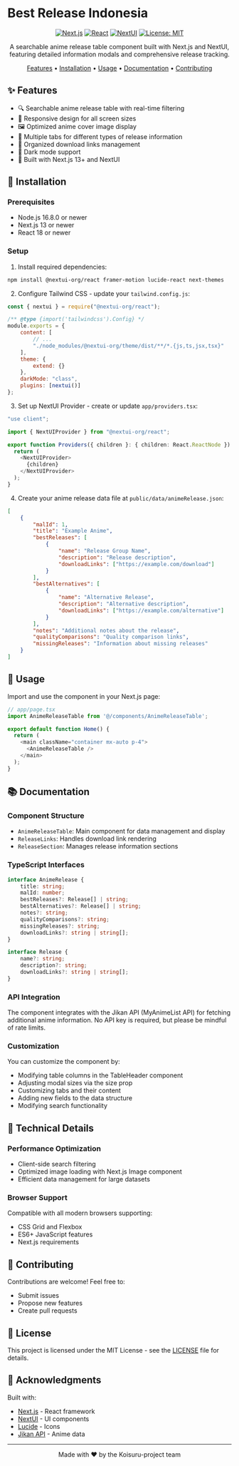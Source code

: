 # Best Release Indonesia

<div align="center">

[![Next.js](https://img.shields.io/badge/Next.js-13+-000000?style=for-the-badge&logo=next.js)](https://nextjs.org/)
[![React](https://img.shields.io/badge/React-18+-61DAFB?style=for-the-badge&logo=react)](https://reactjs.org/)
[![NextUI](https://img.shields.io/badge/NextUI-Latest-000000?style=for-the-badge)](https://nextui.org/)
[![License: MIT](https://img.shields.io/badge/License-MIT-yellow.svg?style=for-the-badge)](https://opensource.org/licenses/MIT)

A searchable anime release table component built with Next.js and NextUI, featuring detailed information modals and comprehensive release tracking.

[Features](#features) •
[Installation](#installation) •
[Usage](#usage) •
[Documentation](#documentation) •
[Contributing](#contributing)

</div>

## ✨ Features

- 🔍 Searchable anime release table with real-time filtering
- 📱 Responsive design for all screen sizes
- 🖼️ Optimized anime cover image display
- 📑 Multiple tabs for different types of release information
- 🔗 Organized download links management
- 🌙 Dark mode support
- 🚀 Built with Next.js 13+ and NextUI

## 🚀 Installation

### Prerequisites

- Node.js 16.8.0 or newer
- Next.js 13 or newer
- React 18 or newer

### Setup

1. Install required dependencies:

```bash
npm install @nextui-org/react framer-motion lucide-react next-themes
```

2. Configure Tailwind CSS - update your `tailwind.config.js`:

```javascript
const { nextui } = require("@nextui-org/react");

/** @type {import('tailwindcss').Config} */
module.exports = {
    content: [
        // ...
        "./node_modules/@nextui-org/theme/dist/**/*.{js,ts,jsx,tsx}"
    ],
    theme: {
        extend: {}
    },
    darkMode: "class",
    plugins: [nextui()]
};
```

3. Set up NextUI Provider - create or update `app/providers.tsx`:

```typescript
"use client";

import { NextUIProvider } from "@nextui-org/react";

export function Providers({ children }: { children: React.ReactNode }) {
  return (
    <NextUIProvider>
      {children}
    </NextUIProvider>
  );
}
```

4. Create your anime release data file at `public/data/animeRelease.json`:

```json
[
    {
        "malId": 1,
        "title": "Example Anime",
        "bestReleases": [
            {
                "name": "Release Group Name",
                "description": "Release description",
                "downloadLinks": ["https://example.com/download"]
            }
        ],
        "bestAlternatives": [
            {
                "name": "Alternative Release",
                "description": "Alternative description",
                "downloadLinks": ["https://example.com/alternative"]
            }
        ],
        "notes": "Additional notes about the release",
        "qualityComparisons": "Quality comparison links",
        "missingReleases": "Information about missing releases"
    }
]
```

## 📖 Usage

Import and use the component in your Next.js page:

```typescript
// app/page.tsx
import AnimeReleaseTable from '@/components/AnimeReleaseTable';

export default function Home() {
  return (
    <main className="container mx-auto p-4">
      <AnimeReleaseTable />
    </main>
  );
}
```

## 📚 Documentation

### Component Structure

- `AnimeReleaseTable`: Main component for data management and display
- `ReleaseLinks`: Handles download link rendering
- `ReleaseSection`: Manages release information sections

### TypeScript Interfaces

```typescript
interface AnimeRelease {
    title: string;
    malId: number;
    bestReleases?: Release[] | string;
    bestAlternatives?: Release[] | string;
    notes?: string;
    qualityComparisons?: string;
    missingReleases?: string;
    downloadLinks?: string | string[];
}

interface Release {
    name?: string;
    description?: string;
    downloadLinks?: string | string[];
}
```

### API Integration

The component integrates with the Jikan API (MyAnimeList API) for fetching additional anime information. No API key is required, but please be mindful of rate limits.

### Customization

You can customize the component by:

- Modifying table columns in the TableHeader component
- Adjusting modal sizes via the size prop
- Customizing tabs and their content
- Adding new fields to the data structure
- Modifying search functionality

## 🔧 Technical Details

### Performance Optimization

- Client-side search filtering
- Optimized image loading with Next.js Image component
- Efficient data management for large datasets

### Browser Support

Compatible with all modern browsers supporting:

- CSS Grid and Flexbox
- ES6+ JavaScript features
- Next.js requirements

## 🤝 Contributing

Contributions are welcome! Feel free to:

- Submit issues
- Propose new features
- Create pull requests

## 📄 License

This project is licensed under the MIT License - see the [LICENSE](LICENSE) file for details.

## 🙏 Acknowledgments

Built with:

- [Next.js](https://nextjs.org/) - React framework
- [NextUI](https://nextui.org/) - UI components
- [Lucide](https://lucide.dev/) - Icons
- [Jikan API](https://jikan.moe/) - Anime data

---

<div align="center">
Made with ❤️ by the Koisuru-project team
</div>
